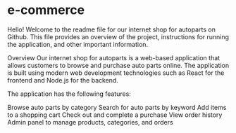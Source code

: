 # e-commerce
Hello! Welcome to the readme file for our internet shop for autoparts on Github. This file provides an overview of the project, instructions for running the application, and other important information.

Overview
Our internet shop for autoparts is a web-based application that allows customers to browse and purchase auto parts online. The application is built using modern web development technologies such as React for the frontend and Node.js for the backend.

The application has the following features:

Browse auto parts by category
Search for auto parts by keyword
Add items to a shopping cart
Check out and complete a purchase
View order history
Admin panel to manage products, categories, and orders
